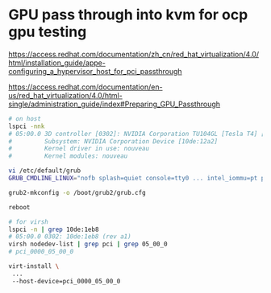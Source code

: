 # GPU pass through into kvm for ocp gpu testing


https://access.redhat.com/documentation/zh_cn/red_hat_virtualization/4.0/html/installation_guide/appe-configuring_a_hypervisor_host_for_pci_passthrough

https://access.redhat.com/documentation/en-us/red_hat_virtualization/4.0/html-single/administration_guide/index#Preparing_GPU_Passthrough


```bash
# on host
lspci -nnk
# 05:00.0 3D controller [0302]: NVIDIA Corporation TU104GL [Tesla T4] [10de:1eb8] (rev a1)
#         Subsystem: NVIDIA Corporation Device [10de:12a2]
#         Kernel driver in use: nouveau
#         Kernel modules: nouveau

vi /etc/default/grub
GRUB_CMDLINE_LINUX="nofb splash=quiet console=tty0 ... intel_iommu=pt pci-stub.ids=10de:12a2,10de:1eb8 rdblacklist=nouveau"

grub2-mkconfig -o /boot/grub2/grub.cfg

reboot

# for virsh
lspci -n | grep 10de:1eb8
# 05:00.0 0302: 10de:1eb8 (rev a1)
virsh nodedev-list | grep pci | grep 05_00_0
# pci_0000_05_00_0

virt-install \
 ...
 --host-device=pci_0000_05_00_0
```


